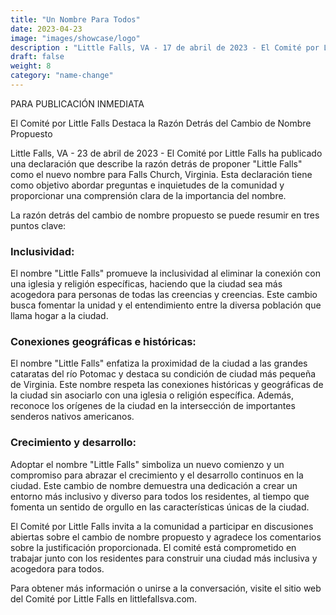 ```yaml
---
title: "Un Nombre Para Todos"
date: 2023-04-23
image: "images/showcase/logo"
description : "Little Falls, VA - 17 de abril de 2023 - El Comité por Little Falls se enorgullece en anunciar la formación de un nuevo subcomité, enfocado en reclutar voluntarios, mantener el sitio web y redactar comunicados de prensa para impulsar el apoyo al cambio de nombre propuesto de Falls Church, Virginia a Little Falls."
draft: false
weight: 8
category: "name-change"
---
```


PARA PUBLICACIÓN INMEDIATA

El Comité por Little Falls Destaca la Razón Detrás del Cambio de Nombre Propuesto

Little Falls, VA - 23 de abril de 2023 - El Comité por Little Falls ha publicado una declaración que describe la razón detrás de proponer "Little Falls" como el nuevo nombre para Falls Church, Virginia. Esta declaración tiene como objetivo abordar preguntas e inquietudes de la comunidad y proporcionar una comprensión clara de la importancia del nombre.

La razón detrás del cambio de nombre propuesto se puede resumir en tres puntos clave:

### Inclusividad:
El nombre "Little Falls" promueve la inclusividad al eliminar la conexión con una iglesia y religión específicas, haciendo que la ciudad sea más acogedora para personas de todas las creencias y creencias. Este cambio busca fomentar la unidad y el entendimiento entre la diversa población que llama hogar a la ciudad.

### Conexiones geográficas e históricas:
El nombre "Little Falls" enfatiza la proximidad de la ciudad a las grandes cataratas del río Potomac y destaca su condición de ciudad más pequeña de Virginia. Este nombre respeta las conexiones históricas y geográficas de la ciudad sin asociarlo con una iglesia o religión específica. Además, reconoce los orígenes de la ciudad en la intersección de importantes senderos nativos americanos.

### Crecimiento y desarrollo:
Adoptar el nombre "Little Falls" simboliza un nuevo comienzo y un compromiso para abrazar el crecimiento y el desarrollo continuos en la ciudad. Este cambio de nombre demuestra una dedicación a crear un entorno más inclusivo y diverso para todos los residentes, al tiempo que fomenta un sentido de orgullo en las características únicas de la ciudad.

El Comité por Little Falls invita a la comunidad a participar en discusiones abiertas sobre el cambio de nombre propuesto y agradece los comentarios sobre la justificación proporcionada. El comité está comprometido en trabajar junto con los residentes para construir una ciudad más inclusiva y acogedora para todos.

Para obtener más información o unirse a la conversación, visite el sitio web del Comité por Little Falls en littlefallsva.com.

###
